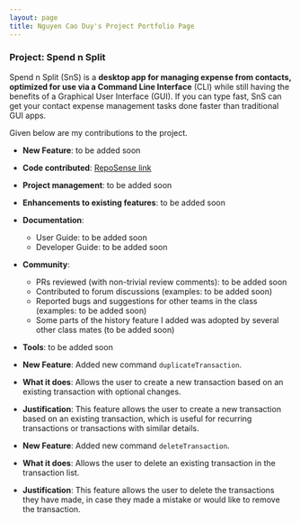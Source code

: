 ```yaml
---
layout: page
title: Nguyen Cao Duy's Project Portfolio Page
---
```


### Project: Spend n Split

Spend n Split (SnS) is a **desktop app for managing expense from contacts, optimized for use via a Command Line Interface** (CLI) while still having the benefits of a Graphical User Interface (GUI). If you can type fast, SnS can get your contact expense management tasks done faster than traditional GUI apps.

Given below are my contributions to the project.

* **New Feature**: to be added soon

* **Code contributed**: [RepoSense link](https://nus-cs2103-ay2324s1.github.io/tp-dashboard/?search=ncduy0303&breakdown=false&sort=groupTitle%20dsc&sortWithin=title&since=2023-09-22&timeframe=commit&mergegroup=&groupSelect=groupByRepos)

* **Project management**: to be added soon

* **Enhancements to existing features**: to be added soon

* **Documentation**:
    * User Guide: to be added soon
    * Developer Guide: to be added soon

* **Community**:
    * PRs reviewed (with non-trivial review comments): to be added soon
    * Contributed to forum discussions (examples: to be added soon)
    * Reported bugs and suggestions for other teams in the class (examples: to be added soon)
    * Some parts of the history feature I added was adopted by several other class mates (to be added soon)

* **Tools**: to be added soon

* **New Feature**: Added new command `duplicateTransaction`.
* **What it does**: Allows the user to create a new transaction based on an existing transaction with optional changes.
* **Justification**: This feature allows the user to create a new transaction based on an existing transaction, which is useful for recurring transactions or transactions with similar details.

* **New Feature**: Added new command `deleteTransaction`.
* **What it does**: Allows the user to delete an existing transaction in the transaction list.
* **Justification**: This feature allows the user to delete the transactions they have made, in case they made a mistake or would like to remove the transaction.
